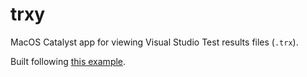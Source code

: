 # trxy

MacOS Catalyst app for viewing Visual Studio Test results files (`.trx`).

Built following [this example](https://www.raywenderlich.com/4613809-uisplitviewcontroller-tutorial-getting-started).
